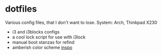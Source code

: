 # dotfiles
Various config files, that I don't want to lose. 
System: Arch, Thinkpad X230

* i3 and i3blocks configs
* a cool lock script for use with i3lock
* manual boot stanzas for refind
* amberish color scheme [inspo](http://dotshare.it/dots/939/)
